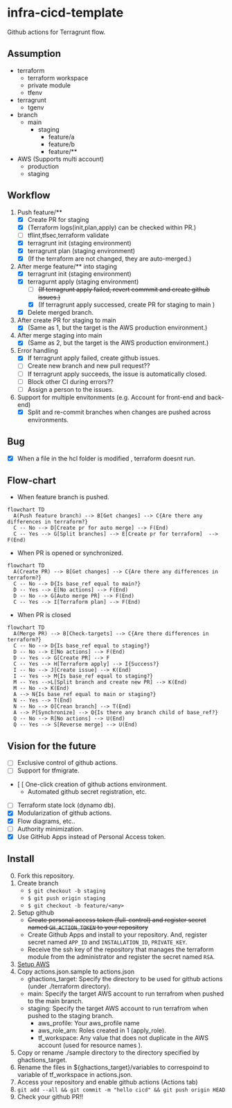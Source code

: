 # infra-cicd-template
Github actions for Terragrunt flow. 

## Assumption
- terraform
  - terraform workspace
  - private module
  - tfenv
- terragrunt
  - tgenv
- branch
  - main
    - staging
      - feature/a
      - feature/b
      - feature/**
- AWS (Supports multi account)
  - production 
  - staging 

## Workflow
1. Push feature/**
    - [x] Create PR for staging
    - [x] (Terraform logs(init,plan,apply) can be checked within PR.)
    - [ ] tflint,tfsec,terraform validate
    - [x] terragrunt init (staging environment)
    - [x] terragrunt plan (staging environment)
    - [x] (If the terraform are not changed, they are auto-merged.)
2. After merge feature/** into staging
    - [x] terragrunt init (staging environment)
    - [x] terragurnt apply (staging environment)
      - [ ] ~~(If terragrunt apply failed, revert commmit and create github issues.)~~ 
      - [x] (If terragrunt apply successed, create PR for staging to main )
    - [x] Delete merged branch.
3. After create PR for staging to main
    - [x] (Same as 1, but the target is the AWS production environment.)
4. After merge staging into main
    - [x] (Same as 2, but the target is the AWS production environment.)
5. Error handling
    - [x] If terragrunt apply failed, create github issues.
    - [ ] Create new branch and new pull request??
    - [ ] If terragrunt apply succeeds, the issue is automatically closed.
    - [ ] Block other CI during errors??
    - [ ] Assign a person to the issues.
6. Support for multiple envitonments (e.g. Account for front-end and back-end)
    - [x] Split and re-commit branches when changes are pushed across environments.

## Bug
- [x] When a file in the hcl folder is modified , terraform doesnt run.

## Flow-chart

- When feature branch is pushed.

```mermaid
flowchart TD
  A(Push feature branch) --> B[Get changes] --> C{Are there any differences in terraform?}
  C -- No --> D[Create pr for auto merge] --> F(End)
  C -- Yes --> G[Split branches] --> E[Create pr for terraform]  --> F(End)
```

- When PR is opened or synchronized.
```mermaid
flowchart TD
  A(Create PR) --> B[Get changes] --> C{Are there any differences in terraform?}
  C -- No --> D{Is base_ref equal to main?}
  D -- Yes --> E[No actions] --> F(End)
  D -- No --> G[Auto merge PR] --> F(End)
  C -- Yes --> I[Terraform plan] --> F(End)
```

- When PR is closed
```mermaid
flowchart TD
  A(Merge PR) --> B[Check-targets] --> C{Are there differences in terraform?}
  C -- No --> D{Is base_ref equal to staging?}
  D -- No --> E[No actions] --> F(End)
  D -- Yes --> G[Create PR] --> F
  C -- Yes --> H[Terraform apply] --> I{Success?}
  I -- No --> J[Create issue] --> K(End)
  I -- Yes --> M{Is base_ref equal to staging?}
  M -- Yes -->L[Split branch and create new PR] --> K(End)
  M -- No --> K(End)
  A --> N{Is base_ref equal to main or staging?}
  N -- Yes --> T(End)
  N -- No --> O[Crean branch] --> T(End)
  A --> P[Synchronize] --> Q{Is there any branch child of base_ref?}
  Q -- No --> R[No actions] --> U(End)
  Q -- Yes --> S[Reverse merge] --> U(End)
```

## Vision for the future
- [ ] Exclusive control of github actions.
- [ ] Support for tfmigrate.
- [ [ One-click creation of github actions environment.
  - Automated github secret registration, etc.
- [ ] Terraform state lock (dynamo db).
- [x] Modularization of github actions.
- [x] Flow diagrams, etc..
- [ ] Authority minimization.
- [x] Use GitHub Apps instead of Personal Access token.

## Install
0. Fork this repository.
1. Create branch
    - `$ git checkout -b staging`
    - `$ git push origin staging`
    - `$ git checkout -b feature/<any>`
2. Setup github
    - ~~Create personal access token (full-control) and register secret named `GH_ACTION_TOKEN` to your repository~~
    - Create Github Apps and install to your repository. And, register secret named `APP_ID` and `INSTALLATION_ID`, `PRIVATE_KEY`.
    - Receive the ssh key of the repository that manages the terraform module from the administrator and register the secret named `RSA`.
3. [Setup AWS](./aws/init)
4. Copy actions.json.sample to actions.json
    - ghactions_target: Specify the directory to be used for github actions (under ./terraform directory).
    - main: Specify the target AWS account to run terrafrom when pushed to the main branch.
    - staging: Specify the target AWS account to run terrafrom when pushed to the staging branch.
      - aws_profile: Your aws_profile name
      - aws_role_arn: Roles created in 1 (apply_role).
      - tf_workspace: Any value that does not duplicate in the AWS account (used for resource names ).
5. Copy or rename ./sample directory to the directory specified by ghactions_target.
6. Rename the files in ${ghactions_target}/variables to correspoind to variable of tf_workspace in actions.json.
7. Access your repository and enable github actions (Actions tab)
8. `git add --all && git commit -m "hello cicd" && git push origin HEAD`
9. Check your github PR!!
